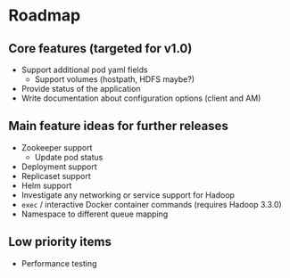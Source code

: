 # Roadmap

## Core features (targeted for v1.0)

- Support additional pod yaml fields
  - Support volumes (hostpath, HDFS maybe?)
- Provide status of the application
- Write documentation about configuration options (client and AM)

## Main feature ideas for further releases

- Zookeeper support
  - Update pod status
- Deployment support
- Replicaset support
- Helm support
- Investigate any networking or service support for Hadoop
- `exec` / interactive Docker container commands (requires Hadoop 3.3.0)
- Namespace to different queue mapping

## Low priority items
 
- Performance testing
